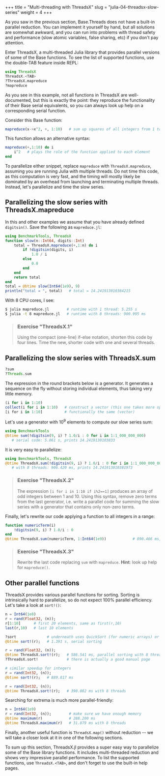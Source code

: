 +++
title = "Multi-threading with ThreadsX"
slug = "julia-04-threadsx-slow-series"
weight = 4
+++

As you saw in the previous section, Base.Threads does not have a built-in parallel reduction. You can implement it
yourself by hand, but all solutions are somewhat awkward, and you can run into problems with thread safety and
performance (slow atomic variables, false sharing, etc) if you don't pay attention.

Enter ThreadsX, a multi-threaded Julia library that provides parallel versions of some of the Base functions. To see the
list of supported functions, use the double-TAB feature inside REPL:

```jl
using ThreadsX
ThreadsX.<TAB>
?ThreadsX.mapreduce
?mapreduce
```

As you see in this example, not all functions in ThreadsX are well-documented, but this is exactly the point: they
reproduce the functionality of their Base serial equivalents, so you can always look up help on a corresponding serial
function.

Consider this Base function:

```jl
mapreduce(x->x^2, +, 1:10)   # sum up squares of all integers from 1 to 10
```

This function allows an alternative syntax:

```jl
mapreduce(+,1:10) do i
    i^2   # plays the role of the function applied to each element
end
```

To parallelize either snippet, replace `mapreduce` with `ThreadsX.mapreduce`, assuming you are running Julia with
multiple threads. Do not time this code, as this computation is very fast, and the timing will mostly likely be
dominated by an overhead from launching and terminating multiple threads. Instead, let's parallelize and time the slow
series.

## Parallelizing the slow series with ThreadsX.mapreduce

In this and other examples we assume that you have already defined `digitsin()`. Save the following as `mapreduce.jl`:

```jl
using BenchmarkTools, ThreadsX
function slow(n::Int64, digits::Int)
    total = ThreadsX.mapreduce(+,1:n) do i
		if !digitsin(digits, i)
			1.0 / i
		else
			0.0
		end
    end
    return total
end
total = @btime slow(Int64(1e9), 9)
println("total = ", total)   # total = 14.241913010384215
```

With 8 CPU cores, I see:

```sh
$ julia mapreduce.jl        # runtime with 1 thread: 5.255 s
$ julia -t 8 mapreduce.jl   # runtime with 8 threads: 900.995 ms
```

> ### Exercise "ThreadsX.1"
> Using the compact (one-line) if-else notation, shorten this code by four lines. Time the new, shorter code with one
> and several threads.

## Parallelizing the slow series with ThreadsX.sum

```jl
?sum
?Threads.sum
```

The expression in the round brackets below is a generator. It generates a sequence on the fly without storing individual
elements, thus taking very little memory.

```jl
(i for i in 1:10)
collect(i for i in 1:10)   # construct a vector (this one takes more space)
[i for i in 1:10]          # functionally the same (vector)
```

Let's use a generator with $10^9$ elements to compute our slow series sum:

```jl
using BenchmarkTools
@btime sum(!digitsin(9, i) ? 1.0/i : 0 for i in 1:1_000_000_000)
   # serial code: 5.061 s, prints 14.2419130103833
```

It is very easy to parallelize:

```jl
using BenchmarkTools, ThreadsX
@btime ThreadsX.sum(!digitsin(9, i) ? 1.0/i : 0 for i in 1:1_000_000_000)
   # with 8 threads: 906.420 ms, prints 14.241913010381973
```

> ### Exercise "ThreadsX.2"
> The expression `[i for i in 1:10 if i%2==1]` produces an array of odd integers between 1
> and 10. Using this syntax, remove zero terms from the last generator, i.e. write a parallel code for summing the slow
> series with a generator that contains only non-zero terms.

<!-- ```jl -->
<!-- @btime ThreadsX.sum(1.0/i for i in 1:1_000_000_000 if !digitsin(9, i)) -->
<!-- ``` -->

Finally, let's rewrite our code applying a function to all integers in a range:

```jl
function numericTerm(i)
    !digitsin(9, i) ? 1.0/i : 0
end
@btime ThreadsX.sum(numericTerm, 1:Int64(1e9))            # 890.466 ms, same result
```

> ### Exercise "ThreadsX.3"
> Rewrite the last code replacing `sum` with `mapreduce`. **Hint**: look up help for `mapreduce()`.

<!-- ```jl -->
<!-- @btime ThreadsX.mapreduce(numericTerm, +, 1:Int64(1e9))   # 912.552 ms, same result -->
<!-- ``` -->

## Other parallel functions

ThreadsX provides various parallel functions for sorting. Sorting is intrinsically hard to parallelize, so do not expect
100% parallel efficiency. Let's take a look at `sort!()`:

```jl
n = Int64(1e8)
r = rand(Float32, (n));
r[1:10]      # first 20 elements, same as first(r,10)
last(r,10)   # last 10 elements

?sort              # underneath uses QuickSort (for numeric arrays) or MergeSort
@btime sort!(r);   # 1.391 s, serial sorting

r = rand(Float32, (n));
@btime ThreadsX.sort!(r);   # 586.541 ms, parallel sorting with 8 threads
?ThreadsX.sort!             # there is actually a good manual page

# similar speedup for integers
r = rand(Int32, (n));
@btime sort!(r);   # 889.817 ms

r = rand(Int32, (n));
@btime ThreadsX.sort!(r);   # 390.082 ms with 8 threads
```

Searching for extrema is much more parallel-friendly:

```jl
n = Int64(1e9)
r = rand(Int32, (n));        # make sure we have enough memory
@btime maximum(r)            # 288.200 ms
@btime ThreadsX.maximum(r)   # 31.879 ms with 8 threads
```

Finally, another useful function is `ThreadsX.map()` without reduction -- we will take a closer look at it in one of the
following sections.

To sum up this section, ThreadsX.jl provides a super easy way to parallelize some of the Base library functions. It
includes multi-threaded reduction and shows very impressive parallel performance. To list the supported functions, use
`ThreadsX.<TAB>`, and don't forget to use the built-in help pages.
